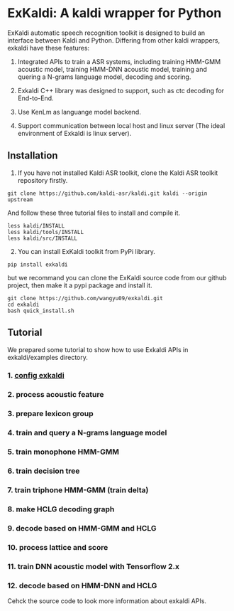 # ExKaldi: A kaldi wrapper for Python
ExKaldi automatic speech recognition toolkit is designed to build an interface between Kaldi and Python. 
Differing from other kaldi wrappers, exkaldi have these features:

1. Integrated APIs to train a ASR systems, including training HMM-GMM acoustic model, training HMM-DNN acoustic model, training and quering a N-grams language model, decoding and scoring.

2. Exkaldi C++ library was designed to support, such as ctc decoding for End-to-End. 

3. Use KenLm as languange model backend.

4. Support communication between local host and linux server (The ideal environment of Exkaldi is linux server).

## Installation
1. If you have not installed Kaldi ASR toolkit, clone the Kaldi ASR toolkit repository firstly.
```
git clone https://github.com/kaldi-asr/kaldi.git kaldi --origin upstream
```
And follow these three tutorial files to install and compile it.
```
less kaldi/INSTALL
less kaldi/tools/INSTALL
less kaldi/src/INSTALL
```

2. You can install ExKaldi toolkit from PyPi library.
```
pip install exkaldi
```
but we recommand you can clone the ExKaldi source code from our github project, then make it a pypi package and install it.
```
git clone https://github.com/wangyu09/exkaldi.git
cd exkaldi
bash quick_install.sh
```

## Tutorial

We prepared some tutorial to show how to use Exkaldi APIs in exkaldi/examples directory. 

### 1. [config exkaldi](www.baidu.com)

### 2. process acoustic feature

### 3. prepare lexicon group

### 4. train and query a N-grams language model

### 5. train monophone HMM-GMM

### 6. train decision tree

### 7. train triphone HMM-GMM (train delta)

### 8. make HCLG decoding graph

### 9. decode based on HMM-GMM and HCLG

### 10. process lattice and score

### 11. train DNN acoustic model with Tensorflow 2.x

### 12. decode based on HMM-DNN and HCLG

Cehck the source code to look more information about exkaldi APIs.
